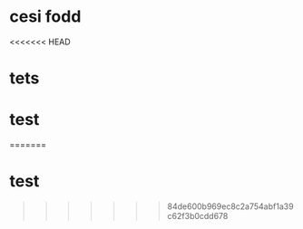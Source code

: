 # cesi fodd
<<<<<<< HEAD
# tets
# test
=======
# test
>>>>>>> 84de600b969ec8c2a754abf1a39c62f3b0cdd678
